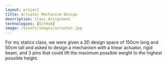```yaml
---
layout: project
title: Actuator Mechanism Design
description: Class Assignment
technologies: [GitHub]
image: /assets/images/actuator.jpg
---
```


For my statics class, we were given a 2D design space of 150cm long and 50cm tall and asked to design a mechanism with a linear actuator, rigid beam, and 3 pins that could lift the maximum possible weight to the highest possible height.

